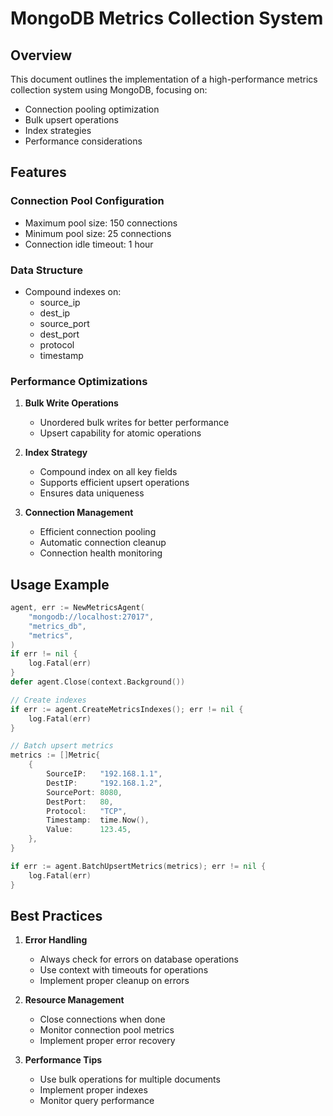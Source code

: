 # MongoDB Metrics Collection System

## Overview

This document outlines the implementation of a high-performance metrics collection system using MongoDB, focusing on:
- Connection pooling optimization
- Bulk upsert operations
- Index strategies
- Performance considerations

## Features

### Connection Pool Configuration
- Maximum pool size: 150 connections
- Minimum pool size: 25 connections
- Connection idle timeout: 1 hour

### Data Structure
- Compound indexes on:
  - source_ip
  - dest_ip
  - source_port
  - dest_port
  - protocol
  - timestamp

### Performance Optimizations
1. **Bulk Write Operations**
   - Unordered bulk writes for better performance
   - Upsert capability for atomic operations

2. **Index Strategy**
   - Compound index on all key fields
   - Supports efficient upsert operations
   - Ensures data uniqueness

3. **Connection Management**
   - Efficient connection pooling
   - Automatic connection cleanup
   - Connection health monitoring

## Usage Example

```go
agent, err := NewMetricsAgent(
    "mongodb://localhost:27017",
    "metrics_db",
    "metrics",
)
if err != nil {
    log.Fatal(err)
}
defer agent.Close(context.Background())

// Create indexes
if err := agent.CreateMetricsIndexes(); err != nil {
    log.Fatal(err)
}

// Batch upsert metrics
metrics := []Metric{
    {
        SourceIP:   "192.168.1.1",
        DestIP:     "192.168.1.2",
        SourcePort: 8080,
        DestPort:   80,
        Protocol:   "TCP",
        Timestamp:  time.Now(),
        Value:      123.45,
    },
}

if err := agent.BatchUpsertMetrics(metrics); err != nil {
    log.Fatal(err)
}
```

## Best Practices

1. **Error Handling**
   - Always check for errors on database operations
   - Use context with timeouts for operations
   - Implement proper cleanup on errors

2. **Resource Management**
   - Close connections when done
   - Monitor connection pool metrics
   - Implement proper error recovery

3. **Performance Tips**
   - Use bulk operations for multiple documents
   - Implement proper indexes
   - Monitor query performance
